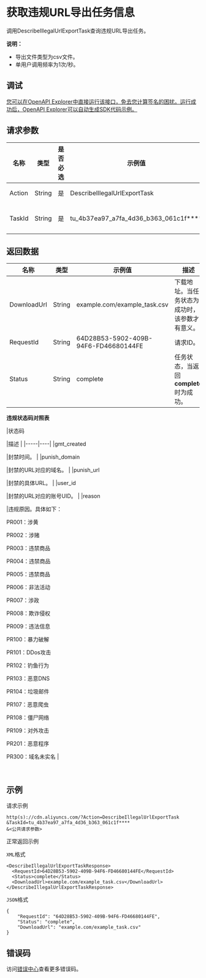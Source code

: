 # 获取违规URL导出任务信息

调用DescribeIllegalUrlExportTask查询违规URL导出任务。

**说明：**

-   导出文件类型为csv文件。
-   单用户调用频率为1次/秒。

## 调试

[您可以在OpenAPI Explorer中直接运行该接口，免去您计算签名的困扰。运行成功后，OpenAPI Explorer可以自动生成SDK代码示例。](https://api.aliyun.com/#product=Cdn&api=DescribeIllegalUrlExportTask&type=RPC&version=2018-05-10)

## 请求参数

|名称|类型|是否必选|示例值|描述|
|--|--|----|---|--|
|Action|String|是|DescribeIllegalUrlExportTask|系统规定参数。取值：**DescribeIllegalUrlExportTask**。 |
|TaskId|String|是|tu\_4b37ea97\_a7fa\_4d36\_b363\_061c1f\*\*\*\*|任务ID。您可以调用[CreateIllegalUrlExportTask](~~156492~~)获取任务ID。 |

## 返回数据

|名称|类型|示例值|描述|
|--|--|---|--|
|DownloadUrl|String|example.com/example\_task.csv|下载地址。当任务状态为成功时，该参数才有意义。 |
|RequestId|String|64D28B53-5902-409B-94F6-FD46680144FE|请求ID。 |
|Status|String|complete|任务状态，当返回**complete**时为成功。 |

**违规状态码对照表**

|状态码

|描述 |
|-----|----|
|gmt\_created

|封禁时间。 |
|punish\_domain

|封禁的URL对应的域名。 |
|punish\_url

|封禁的具体URL。 |
|user\_id

|封禁的URL对应的账号UID。 |
|reason

|违规原因。具体如下：

 PR001：涉黄

 PR002：涉赌

 PR003：违禁商品

 PR004：违禁商品

 PR005：违禁商品

 PR006：非法活动

 PR007：涉政

 PR008：欺诈侵权

 PR009：违法信息

 PR100：暴力破解

 PR101：DDos攻击

 PR102：钓鱼行为

 PR103：恶意DNS

 PR104：垃圾邮件

 PR107：恶意爬虫

 PR108：僵尸网络

 PR109：对外攻击

 PR201：恶意程序

 PR300：域名未实名 |

    

## 示例

请求示例

```
http(s)://cdn.aliyuncs.com/?Action=DescribeIllegalUrlExportTask
&TaskId=tu_4b37ea97_a7fa_4d36_b363_061c1f****
&<公共请求参数>
```

正常返回示例

`XML`格式

```
<DescribeIllegalUrlExportTaskResponse>
  <RequestId>64D28B53-5902-409B-94F6-FD46680144FE</RequestId>
  <Status>complete</Status>
  <DownloadUrl>example.com/example_task.csv</DownloadUrl>
</DescribeIllegalUrlExportTaskResponse>
```

`JSON`格式

```
{
    "RequestId": "64D28B53-5902-409B-94F6-FD46680144FE",
    "Status": "complete",
    "DownloadUrl": "example.com/example_task.csv"
}
```

## 错误码

访问[错误中心](https://error-center.aliyun.com/status/product/Cdn)查看更多错误码。

